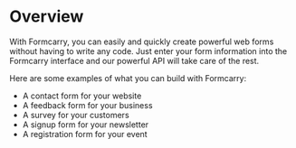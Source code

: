 # Overview

With Formcarry, you can easily and quickly create powerful web forms without
having to write any code. Just enter your form information into the Formcarry
interface and our powerful API will take care of the rest.

Here are some examples of what you can build with Formcarry:

- A contact form for your website
- A feedback form for your business
- A survey for your customers
- A signup form for your newsletter
- A registration form for your event
